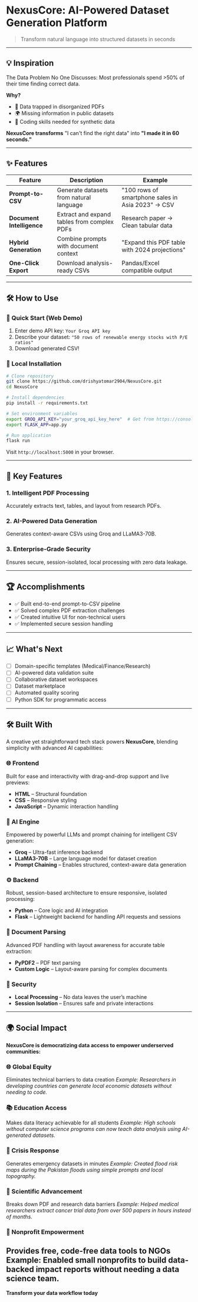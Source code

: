 # **NexusCore: AI-Powered Dataset Generation Platform**

> Transform natural language into structured datasets in seconds

---

## 💡 Inspiration

The Data Problem No One Discusses: Most professionals spend >50% of their time finding correct data.

**Why?**

* 📄 Data trapped in disorganized PDFs
* 🌍 Missing information in public datasets
* 🧪 Coding skills needed for synthetic data

**NexusCore transforms** "I can't find the right data" into **"I made it in 60 seconds."**

---

## ✨ Features

| Feature                   | Description                                 | Example                                           |
| ------------------------- | ------------------------------------------- | ------------------------------------------------- |
| **Prompt-to-CSV**         | Generate datasets from natural language     | "100 rows of smartphone sales in Asia 2023" → CSV |
| **Document Intelligence** | Extract and expand tables from complex PDFs | Research paper → Clean tabular data               |
| **Hybrid Generation**     | Combine prompts with document context       | "Expand this PDF table with 2024 projections"     |
| **One-Click Export**      | Download analysis-ready CSVs                | Pandas/Excel compatible output                    |

---

## 🛠️ How to Use

### 🔹 Quick Start (Web Demo)

1. Enter demo API key: `Your Groq API key`
2. Describe your dataset: `"50 rows of renewable energy stocks with P/E ratios"`
3. Download generated CSV!

### 🔹 Local Installation

```bash
# Clone repository
git clone https://github.com/drishyatomar2904/NexusCore.git
cd NexusCore

# Install dependencies
pip install -r requirements.txt

# Set environment variables
export GROQ_API_KEY="your_groq_api_key_here"  # Get from https://console.groq.com
export FLASK_APP=app.py

# Run application
flask run
```

Visit `http://localhost:5000` in your browser.

---

## 🌟 Key Features

### 1. Intelligent PDF Processing

Accurately extracts text, tables, and layout from research PDFs.

### 2. AI-Powered Data Generation

Generates context-aware CSVs using Groq and LLaMA3-70B.

### 3. Enterprise-Grade Security

Ensures secure, session-isolated, local processing with zero data leakage.

---

## 🏆 Accomplishments

* ✅ Built end-to-end prompt-to-CSV pipeline
* ✅ Solved complex PDF extraction challenges
* ✅ Created intuitive UI for non-technical users
* ✅ Implemented secure session handling

---

## 📈 What's Next

* [ ] Domain-specific templates (Medical/Finance/Research)
* [ ] AI-powered data validation suite
* [ ] Collaborative dataset workspaces
* [ ] Dataset marketplace
* [ ] Automated quality scoring
* [ ] Python SDK for programmatic access

---

## 🛠 Built With

A creative yet straightforward tech stack powers **NexusCore**, blending simplicity with advanced AI capabilities:

### 🌐 Frontend

Built for ease and interactivity with drag-and-drop support and live previews:

* **HTML** – Structural foundation
* **CSS** – Responsive styling
* **JavaScript** – Dynamic interaction handling

### 🧠 AI Engine

Empowered by powerful LLMs and prompt chaining for intelligent CSV generation:

* **Groq** – Ultra-fast inference backend
* **LLaMA3-70B** – Large language model for dataset creation
* **Prompt Chaining** – Enables structured, context-aware data generation

### ⚙️ Backend

Robust, session-based architecture to ensure responsive, isolated processing:

* **Python** – Core logic and AI integration
* **Flask** – Lightweight backend for handling API requests and sessions

### 📄 Document Parsing

Advanced PDF handling with layout awareness for accurate table extraction:

* **PyPDF2** – PDF text parsing
* **Custom Logic** – Layout-aware parsing for complex documents

### 🔐 Security

* **Local Processing** – No data leaves the user’s machine
* **Session Isolation** – Ensures safe and private interactions

---

## 🌍 Social Impact

**NexusCore is democratizing data access to empower underserved communities:**

### 🌐 Global Equity

Eliminates technical barriers to data creation
*Example: Researchers in developing countries can generate local economic datasets without needing to code.*

### 📚 Education Access

Makes data literacy achievable for all students
*Example: High schools without computer science programs can now teach data analysis using AI-generated datasets.*

### 🚨 Crisis Response

Generates emergency datasets in minutes
*Example: Created flood risk maps during the Pakistan floods using simple prompts and local topography.*

### 🧬 Scientific Advancement

Breaks down PDF and research data barriers
*Example: Helped medical researchers extract cancer trial data from over 500 papers in hours instead of months.*


### 💖 Nonprofit Empowerment
Provides free, code-free data tools to NGOs
Example: Enabled small nonprofits to build data-backed impact reports without needing a data science team.
-----

**Transform your data workflow today**
